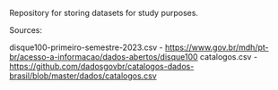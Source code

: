 Repository for storing datasets for study purposes.

Sources:

disque100-primeiro-semestre-2023.csv - https://www.gov.br/mdh/pt-br/acesso-a-informacao/dados-abertos/disque100
catalogos.csv - https://github.com/dadosgovbr/catalogos-dados-brasil/blob/master/dados/catalogos.csv
